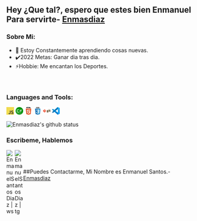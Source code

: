 ## Hey ¿Que tal?, espero que estes bien Enmanuel Para servirte- [Enmasdiaz](https://www.github.com/Enmasdiaz1)	



### Sobre Mi:	

- 🚧 Estoy Constantemente aprendiendo cosas nuevas.
- ✔️2022 Metas: Ganar dia tras dia.
- ⚡Hobbie: Me encantan los Deportes.	
<br /><br />	

### Languages and Tools:
<code><img height="20" src="https://raw.githubusercontent.com/github/explore/80688e429a7d4ef2fca1e82350fe8e3517d3494d/topics/javascript/javascript.png"></code>
<code><img height="20" src="https://raw.githubusercontent.com/github/explore/80688e429a7d4ef2fca1e82350fe8e3517d3494d/topics/csharp/csharp.png"></code>
<code><img height="20" src="https://raw.githubusercontent.com/github/explore/80688e429a7d4ef2fca1e82350fe8e3517d3494d/topics/html/html.png"></code>
<code><img height="20" src="https://raw.githubusercontent.com/github/explore/80688e429a7d4ef2fca1e82350fe8e3517d3494d/topics/css/css.png"></code>
<code><img height="20" src="https://raw.githubusercontent.com/github/explore/80688e429a7d4ef2fca1e82350fe8e3517d3494d/topics/git/git.png"></code>
<code><img height="20" src="https://raw.githubusercontent.com/github/explore/80688e429a7d4ef2fca1e82350fe8e3517d3494d/topics/visual-studio-code/visual-studio-code.png"></code>

<img alt="Enmasdiaz's github status" src="https://github-readme-stats.vercel.app/api/top-langs/?username=enmasdiaz1&layout=compact&theme=dark" />	
<br />	

### Escribeme, Hablemos
[<img align="left" alt="EnmanuelSantosDiaz | ws" width="22px" src="https://cdn.jsdelivr.net/npm/simple-icons@v3/icons/whatsapp.svg" />][whatsapp]	

[<img align="left" alt="EnmanuelSantosDiaz | tg" width="22px" src="https://cdn.jsdelivr.net/npm/simple-icons@v3/icons/telegram.svg" />][telegram]	

<br />	
<br />	


[whatsapp]: https://api.whatsapp.com/send/?phone=18298668227&text=i+got+u+from+github&app_absent=0

[telegram]: https://t.me/Enmasdiaz1 

##Puedes Contactarme, Mi Nombre es Enmanuel Santos.- [Enmasdiaz](https://www.github.com/Enmasdiaz1)

